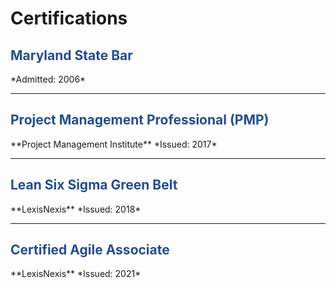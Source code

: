 # Certifications

<h2 style="color:#244d8f;">Maryland State Bar</h2>
*Admitted: 2006*  

---

<h2 style="color:#244d8f;">Project Management Professional (PMP)</h2>
**Project Management Institute**  
*Issued: 2017*  

---

<h2 style="color:#244d8f;">Lean Six Sigma Green Belt</h2>
**LexisNexis**  
*Issued: 2018*  

---

<h2 style="color:#244d8f;">Certified Agile Associate</h2>
**LexisNexis**  
*Issued: 2021*  








